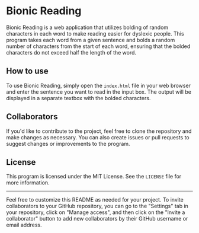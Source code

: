 <!DOCTYPE html>
<html lang="en">
<head>
  <meta charset="UTF-8">
  <title>Bionic Reading</title>
</head>
<body>
  <h1>Bionic Reading</h1>

  <p>Bionic Reading is a web application that utilizes bolding of random characters in each word to make reading easier for dyslexic people. This program takes each word from a given sentence and bolds a random number of characters from the start of each word, ensuring that the bolded characters do not exceed half the length of the word.</p>

  <h2>How to use</h2>

  <p>To use Bionic Reading, simply open the <code>index.html</code> file in your web browser and enter the sentence you want to read in the input box. The output will be displayed in a separate textbox with the bolded characters.</p>

  <h2>Collaborators</h2>

  <p>If you'd like to contribute to the project, feel free to clone the repository and make changes as necessary. You can also create issues or pull requests to suggest changes or improvements to the program.</p>

  <h2>License</h2>

  <p>This program is licensed under the MIT License. See the <code>LICENSE</code> file for more information.</p>

  <hr>

  <p>Feel free to customize this README as needed for your project. To invite collaborators to your GitHub repository, you can go to the "Settings" tab in your repository, click on "Manage access", and then click on the "Invite a collaborator" button to add new collaborators by their GitHub username or email address.</p>
</body>
</html>
